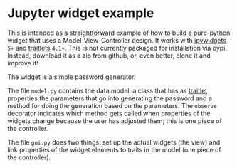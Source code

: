 # Jupyter widget example

This is intended as a straightforward example of how to build a pure-python widget that uses a Model-View-Controller design. It works with [ipywidgets](http://ipywidgets.readthedocs.io/en/latest/index.html) `5+` and [traitlets](http://traitlets.readthedocs.io/en/stable/) `4.1+`. This is not currently packaged for installation via pypi. Instead, download it as a zip from github, or, even better, clone it and improve it!

The widget is a simple password generator.

The file `model.py` contains the data model: a class that has as [traitlet](http://traitlets.readthedocs.io/en/stable/) properties the parameters that go into generating the password and a method for doing the generation based on the parameters. The `observe` decorator indicates which method gets called when properties of the widgets change because the user has adjusted them; this is one piece of the controller.

The file `gui.py` does two things: set up the actual widgets (the view) and link properties of the widget elements to traits in the model (one piece of the controller).
